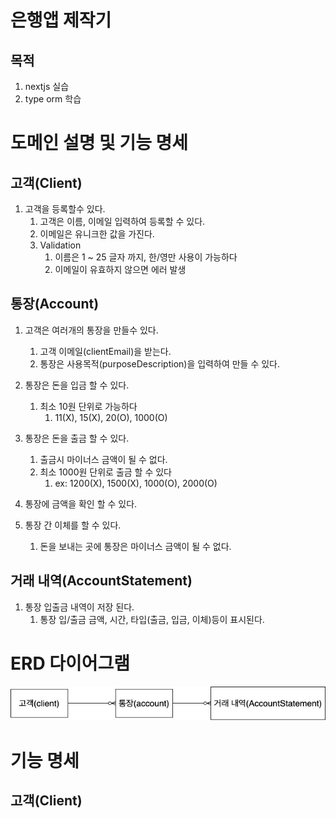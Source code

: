 # 은행앱 제작기


## 목적
1. nextjs 실습
2. type orm 학습

# 도메인 설명 및 기능 명세

## 고객(Client)
1. 고객을 등록할수 있다.
   1. 고객은 이름, 이메일 입력하여 등록할 수 있다.
   2. 이메일은 유니크한 값을 가진다.
   3. Validation
      1. 이름은  1 ~ 25 글자 까지, 한/영만 사용이 가능하다
      2. 이메일이 유효하지 않으면 에러 발생

## 통장(Account)
1. 고객은 여러개의 통장을 만들수 있다.
   1. 고객 이메일(clientEmail)을 받는다.
   2. 통장은 사용목적(purposeDescription)을 입력하여 만들 수 있다.

2. 통장은 돈을 입금 할 수 있다.
   1. 최소 10원 단위로 가능하다
      1. 11(X), 15(X), 20(O), 1000(O)

3. 통장은 돈을 출금 할 수 있다.
   1. 출금시 마이너스 금액이 될 수 없다.
   2. 최소 1000원 단위로 출금 할 수 있다
       1. ex: 1200(X), 1500(X), 1000(O), 2000(O)

4. 통장에 금액을 확인 할 수 있다.

5. 통장 간 이체를 할 수 있다.
   1. 돈을 보내는 곳에 통장은 마이너스 금액이 될 수 없다.

## 거래 내역(AccountStatement)
1. 통장 입출금 내역이 저장 된다.
   1. 통장 입/출금 금액, 시간, 타입(출금, 입금, 이체)등이 표시된다.


# ERD 다이어그램
![ERD 다이어그램](./doc/img/study-bank.jpg)

# 기능 명세
## 고객(Client)

